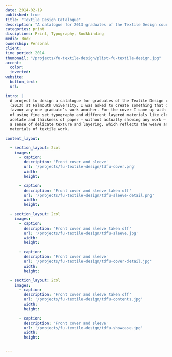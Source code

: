 ```yaml
---
date: 2014-02-19
published: true
title: "Textile Design Catalogue"
description: "A catalogue for 2013 graduates of the Textile Design course at Falmouth University"
categories: print
disciplines: Print, Typography, Bookbinding
media: Book
ownership: Personal
client:
time_period: 2014
thumbnail: "/projects/fu-textile-design/plist-fu-textile-design.jpg"
accent:
  color:
  inverted:
website:
  button_text:
  url:

intro: |
  A project to design a catalogue for graduates of the Textile Design course
  (2013) at Falmouth University. I was asked to create something that did not
  favour any one graduate’s work another. For the cover I came up with the idea
  of using fine set typography and different layered materials like clear
  acetate and thickness of paper — without actually showing any work — to create
  a sense of delicate texture and layering, which reflects the weave and
  materials of textile work.

content_layout:

  - section_layout: 2col
    images:
      - caption:
        description: 'Front cover and sleeve'
        url: '/projects/fu-textile-design/tdfu-cover.png'
        width:
        height:

      - caption:
        description: 'Front cover and sleeve taken off'
        url: '/projects/fu-textile-design/tdfu-sleeve-detail.png'
        width:
        height:

  - section_layout: 2col
    images:
      - caption:
        description: 'Front cover and sleeve taken off'
        url: '/projects/fu-textile-design/tdfu-sleeve.jpg'
        width:
        height:

      - caption:
        description: 'Front cover and sleeve'
        url: '/projects/fu-textile-design/tdfu-cover-detail.jpg'
        width:
        height:

  - section_layout: 2col
    images:
      - caption:
        description: 'Front cover and sleeve taken off'
        url: '/projects/fu-textile-design/tdfu-contents.jpg'
        width:
        height:

      - caption:
        description: 'Front cover and sleeve'
        url: '/projects/fu-textile-design/tdfu-showcase.jpg'
        width:
        height:


---
```

